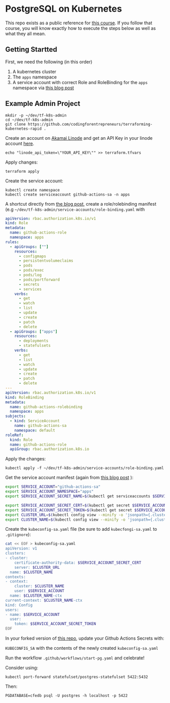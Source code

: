 # PostgreSQL on Kubernetes

This repo exists as a public reference for [this course](https://www.codingforentrepreneurs.com/courses/terraforming-kubernetes-github-actions/). If you follow that course, you will know exactly how to execute the steps below as well as what they all mean.


## Getting Startted

First, we need the following (in this order)

1. A kubernetes cluster
2. The `apps` namespace
3. A service account with correct Role and RoleBinding for the `apps` namespace via [this blog post](https://www.codingforentrepreneurs.com/blog/kubernetes-rbac-service-account-github-actions/)


## Example Admin Project

```
mkdir -p ~/dev/tf-k8s-admin
cd ~/dev/tf-k8s-admin
git clone https://github.com/codingforentrepreneurs/terraforming-kubernetes-rapid .
```

Create an account on [Akamai Linode](https://www.linode.com/cfe) and get an API Key in your linode account [here](https://www.linode.com/cfe).

```
echo "linode_api_token=\"YOUR_API_KEY\"" >> terraform.tfvars
```

Apply changes:

```
terraform apply
```

Create the service account:

```
kubectl create namespace
kubectl create serviceaccount github-actions-sa -n apps
```

A shortcut directly from [the blog post](https://www.codingforentrepreneurs.com/blog/kubernetes-rbac-service-account-github-actions/), create a role/rolebinding manifest (e.g `~/dev/tf-k8s-admin/service-accounts/role-binding.yaml` with
```yaml 
apiVersion: rbac.authorization.k8s.io/v1
kind: Role
metadata:
  name: github-actions-role
  namespace: apps
rules:
  - apiGroups: [""]
    resources:
      - configmaps
      - persistentvolumeclaims
      - pods
      - pods/exec
      - pods/log
      - pods/portforward
      - secrets
      - services
    verbs:
      - get
      - watch
      - list
      - update
      - create
      - patch
      - delete
  - apiGroups: ["apps"]
    resources:
      - deployments
      - statefulsets
    verbs:
      - get
      - list
      - watch
      - update
      - create
      - patch
      - delete
--- 
apiVersion: rbac.authorization.k8s.io/v1
kind: RoleBinding
metadata:
  name: github-actions-rolebinding
  namespace: apps
subjects:
  - kind: ServiceAccount
    name: github-actions-sa
    namespace: default
roleRef:
  kind: Role
  name: github-actions-role
  apiGroup: rbac.authorization.k8s.io
```

Apply the changes:

```
kubectl apply -f ~/dev/tf-k8s-admin/service-accounts/role-binding.yaml
```


Get the service account manifest (again from [this blog post](https://www.codingforentrepreneurs.com/blog/kubernetes-rbac-service-account-github-actions/) ):


```bash
export SERVICE_ACCOUNT="github-actions-sa"
export SERVICE_ACCOUNT_NAMESPACE="apps"
export SERVICE_ACCOUNT_SECRET_NAME=$(kubectl get serviceaccounts $SERVICE_ACCOUNT -n $SERVICE_ACCOUNT_NAMESPACE -o jsonpath="{.secrets[0].name}")

export SERVICE_ACCOUNT_SECRET_CERT=$(kubectl get secret $SERVICE_ACCOUNT_SECRET_NAME -o jsonpath="{.data['ca\.crt']}")
export SERVICE_ACCOUNT_SECRET_TOKEN=$(kubectl get secret $SERVICE_ACCOUNT_SECRET_NAME -o jsonpath="{.data.token}" | base64 -d)
export CLUSTER_URL=$(kubectl config view --minify -o 'jsonpath={.clusters[0].cluster.server}')
export CLUSTER_NAME=$(kubectl config view --minify -o 'jsonpath={.clusters[0].name}')
```

Create the `kubeconfig-sa.yaml` file (be sure to add `kubecfongi-sa.yaml` to `.gitignore`):


```bash
cat << EOF > kubeconfig-sa.yaml
apiVersion: v1
clusters:
- cluster:
    certificate-authority-data: $SERVICE_ACCOUNT_SECRET_CERT
    server: $CLUSTER_URL
  name: $CLUSTER_NAME
contexts:
- context:
    cluster: $CLUSTER_NAME
    user: $SERVICE_ACCOUNT
  name: $CLUSTER_NAME-ctx
current-context: $CLUSTER_NAME-ctx
kind: Config
users:
- name: $SERVICE_ACCOUNT
  user:
    token: $SERVICE_ACCOUNT_SECRET_TOKEN
EOF

```

In your forked version of [this repo](https://github.com/codingforentrepreneurs/kubernertes-postgres), update your Github Actions Secrets with:

`KUBECONFIG_SA` with the contents of the newly created `kubeconfig-sa.yaml` 


Run the workflow `.github/workflows/start-pg.yaml` and celebrate!

Consider using: 

```
kubectl port-forward statefulset/postgres-statefulset 5422:5432
```

Then:

```
PGDATABASE=cfedb psql -U postgres -h localhost -p 5422
```

